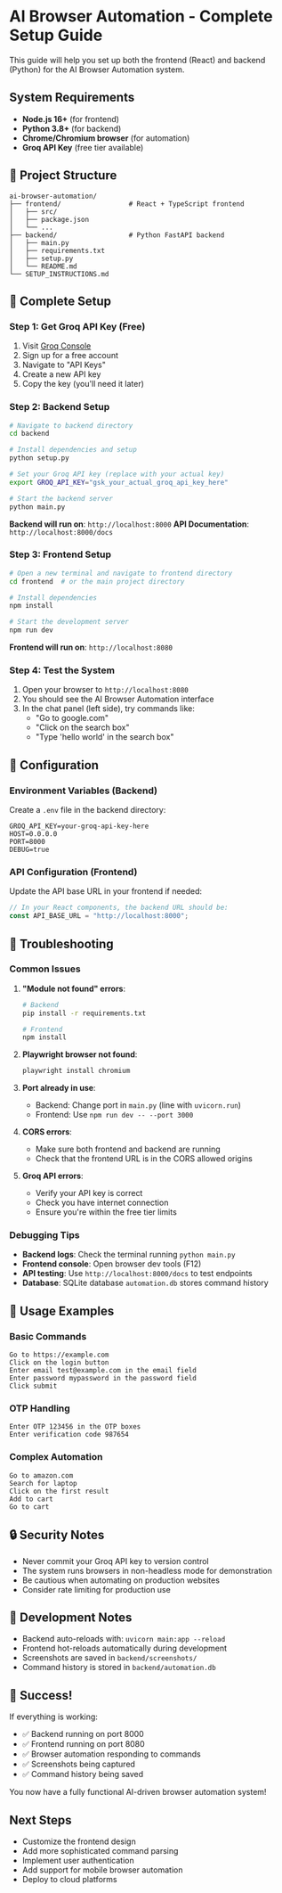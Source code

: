 # AI Browser Automation - Complete Setup Guide

This guide will help you set up both the frontend (React) and backend (Python) for the AI Browser Automation system.

## System Requirements

- **Node.js 16+** (for frontend)
- **Python 3.8+** (for backend)
- **Chrome/Chromium browser** (for automation)
- **Groq API Key** (free tier available)

## 📁 Project Structure

```
ai-browser-automation/
├── frontend/                 # React + TypeScript frontend
│   ├── src/
│   ├── package.json
│   └── ...
├── backend/                  # Python FastAPI backend
│   ├── main.py
│   ├── requirements.txt
│   ├── setup.py
│   └── README.md
└── SETUP_INSTRUCTIONS.md
```

## 🚀 Complete Setup

### Step 1: Get Groq API Key (Free)

1. Visit [Groq Console](https://console.groq.com/)
2. Sign up for a free account
3. Navigate to "API Keys" 
4. Create a new API key
5. Copy the key (you'll need it later)

### Step 2: Backend Setup

```bash
# Navigate to backend directory
cd backend

# Install dependencies and setup
python setup.py

# Set your Groq API key (replace with your actual key)
export GROQ_API_KEY="gsk_your_actual_groq_api_key_here"

# Start the backend server
python main.py
```

**Backend will run on**: `http://localhost:8000`
**API Documentation**: `http://localhost:8000/docs`

### Step 3: Frontend Setup

```bash
# Open a new terminal and navigate to frontend directory
cd frontend  # or the main project directory

# Install dependencies
npm install

# Start the development server
npm run dev
```

**Frontend will run on**: `http://localhost:8080`

### Step 4: Test the System

1. Open your browser to `http://localhost:8080`
2. You should see the AI Browser Automation interface
3. In the chat panel (left side), try commands like:
   - "Go to google.com"
   - "Click on the search box"
   - "Type 'hello world' in the search box"

## 🔧 Configuration

### Environment Variables (Backend)

Create a `.env` file in the backend directory:

```env
GROQ_API_KEY=your-groq-api-key-here
HOST=0.0.0.0
PORT=8000
DEBUG=true
```

### API Configuration (Frontend)

Update the API base URL in your frontend if needed:

```typescript
// In your React components, the backend URL should be:
const API_BASE_URL = "http://localhost:8000";
```

## 🐛 Troubleshooting

### Common Issues

1. **"Module not found" errors**:
   ```bash
   # Backend
   pip install -r requirements.txt
   
   # Frontend  
   npm install
   ```

2. **Playwright browser not found**:
   ```bash
   playwright install chromium
   ```

3. **Port already in use**:
   - Backend: Change port in `main.py` (line with `uvicorn.run`)
   - Frontend: Use `npm run dev -- --port 3000`

4. **CORS errors**:
   - Make sure both frontend and backend are running
   - Check that the frontend URL is in the CORS allowed origins

5. **Groq API errors**:
   - Verify your API key is correct
   - Check you have internet connection
   - Ensure you're within the free tier limits

### Debugging Tips

- **Backend logs**: Check the terminal running `python main.py`
- **Frontend console**: Open browser dev tools (F12)
- **API testing**: Use `http://localhost:8000/docs` to test endpoints
- **Database**: SQLite database `automation.db` stores command history

## 🎯 Usage Examples

### Basic Commands

```
Go to https://example.com
Click on the login button
Enter email test@example.com in the email field
Enter password mypassword in the password field
Click submit
```

### OTP Handling

```
Enter OTP 123456 in the OTP boxes
Enter verification code 987654
```

### Complex Automation

```
Go to amazon.com
Search for laptop
Click on the first result
Add to cart
Go to cart
```

## 🔒 Security Notes

- Never commit your Groq API key to version control
- The system runs browsers in non-headless mode for demonstration
- Be cautious when automating on production websites
- Consider rate limiting for production use

## 📝 Development Notes

- Backend auto-reloads with: `uvicorn main:app --reload`
- Frontend hot-reloads automatically during development
- Screenshots are saved in `backend/screenshots/`
- Command history is stored in `backend/automation.db`

## 🎉 Success!

If everything is working:
- ✅ Backend running on port 8000
- ✅ Frontend running on port 8080
- ✅ Browser automation responding to commands
- ✅ Screenshots being captured
- ✅ Command history being saved

You now have a fully functional AI-driven browser automation system!

## Next Steps

- Customize the frontend design
- Add more sophisticated command parsing
- Implement user authentication
- Add support for mobile browser automation
- Deploy to cloud platforms